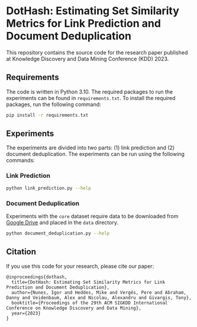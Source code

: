 # DotHash: Estimating Set Similarity Metrics for Link Prediction and Document Deduplication

This repository contains the source code for the research paper published at Knowledge Discovery and Data Mining Conference (KDD) 2023.


## Requirements

The code is written in Python 3.10. The required packages to run the experiments can be found in `requirements.txt`. To install the required packages, run the following command:

```bash
pip install -r requirements.txt
```

## Experiments

The experiments are divided into two parts: (1) link prediction and (2) document deduplication. The experiments can be run using the following commands:

### Link Prediction

```bash
python link_prediction.py --help
```

### Document Deduplication

Experiments with the `core` dataset require data to be downloaded from [Google Drive](https://drive.google.com/file/d/1uBPhyHnv74ApCw7ldMnrHpWs1Yv2pbYh/view?usp=share_link) and placed in the `data` directory.

```bash 
python document_deduplication.py --help
```


## Citation

If you use this code for your research, please cite our paper:

```
@inproceedings{dothash,
  title={DotHash: Estimating Set Similarity Metrics for Link Prediction and Document Deduplication},
  author={Nunes, Igor and Heddes, Mike and Vergés, Pere and Abraham, Danny and Veidenbaum, Alex and Nicolau, Alexandru and Givargis, Tony},
  booktitle={Proceedings of the 29th ACM SIGKDD International Conference on Knowledge Discovery and Data Mining},
  year={2023}
}
```